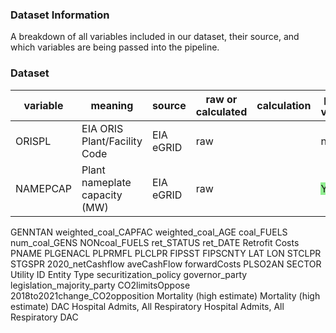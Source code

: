 ### **Dataset Information**
A breakdown of all variables included in our dataset, their source, and which variables are being passed into the pipeline.

### **Dataset**
|variable       |meaning                      |source         |raw or calculated|calculation                 |pipeline variable?  |
|---------------|-----------------------------|---------------|-----------------|----------------------------|--------------------|
ORISPL          |EIA ORIS Plant/Facility Code |EIA eGRID      |raw              |                            |no                  |
NAMEPCAP        |Plant nameplate capacity (MW)|EIA eGRID      |raw              |                            |<span style="background-color: lightgreen">Yes</span>|
GENNTAN
weighted_coal_CAPFAC
weighted_coal_AGE	coal_FUELS
num_coal_GENS
NONcoal_FUELS
ret_STATUS
ret_DATE
Retrofit Costs
PNAME	PLGENACL
PLPRMFL
PLCLPR
FIPSST
FIPSCNTY
LAT
LON
STCLPR
STGSPR
2020_netCashflow
aveCashFlow
forwardCosts
PLSO2AN
SECTOR
Utility ID
Entity Type
securitization_policy
governor_party
legislation_majority_party
CO2limitsOppose
2018to2021change_CO2opposition
Mortality (high estimate)
Mortality (high estimate) DAC
Hospital Admits, All Respiratory
Hospital Admits, All Respiratory DAC
